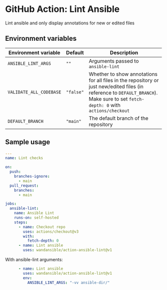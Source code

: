 # GitHub Action: Lint Ansible

Lint ansible and only display annotations for new or edited files

## Environment variables

| Environment variable    | Default   | Description |
| ----------------------- | --------- | ----------- |
| `ANSIBLE_LINT_ARGS`     | `""`      | Arguments passed to `ansible-lint` |
| `VALIDATE_ALL_CODEBASE` | `"false"` | Whether to show annotations for all files in the repository or just new/edited files (in reference to `DEFAULT_BRANCH`). Make sure to set `fetch-depth: 0` with `actions/checkout` |
| `DEFAULT_BRANCH`        | `"main"`  | The default branch of the repository |

## Sample usage

```yaml
---
name: Lint checks

on:
  push:
    branches-ignore:
      - main
  pull_request:
    branches:
      - main

jobs:
  ansible-lint:
    name: Ansible Lint
    runs-on: self-hosted
    steps:
      - name: Checkout repo
        uses: actions/checkout@v3
        with:
          fetch-depth: 0
      - name: Lint ansible
        uses: wandansible/action-ansible-lint@v1
```

With ansible-lint arguments:

```yaml
      - name: Lint ansible
        uses: wandansible/action-ansible-lint@v1
        env:
          ANSIBLE_LINT_ARGS: "-vv ansible-dir/"
```
